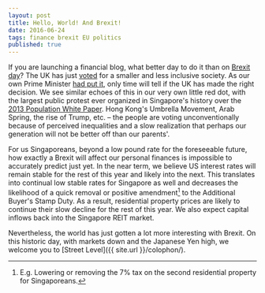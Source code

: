 ```yaml
---
layout: post
title: Hello, World! And Brexit!
date: 2016-06-24
tags: finance brexit EU politics
published: true
---
```

If you are launching a financial blog, what better day to do it than on [Brexit day](https://www.youtube.com/watch?v=nh0ac5HUpDU)? The UK has just [voted](http://www.bloomberg.com/graphics/2016-brexit-referendum/) for a smaller and less inclusive society. As our own Prime Minister [had put it](https://www.facebook.com/leehsienloong/posts/1142353405827364), only time will tell if the UK has made the right decision. We see similar echoes of this in our very own little red dot, with the largest public protest ever organized in Singapore's history over the [2013 Population White Paper](http://population.sg/whitepaper/). Hong Kong's Umbrella Movement, Arab Spring, the rise of Trump, etc. – the people are voting unconventionally because of perceived inequalities and a slow realization that perhaps our generation will not be better off than our parents'.

For us Singaporeans, beyond a low pound rate for the foreseeable future, how exactly a Brexit will affect our personal finances is impossible to accurately predict just yet. In the near term, we believe US interest rates will remain stable for the rest of this year and likely into the next. This translates into continual low stable rates for Singapore as well and decreases the likelihood of a quick removal or positive amendment[^n] to the Additional Buyer's Stamp Duty. As a result, residential property prices are likely to continue their slow decline for the rest of this year. We also expect capital inflows back into the Singapore REIT market.

Nevertheless, the world has just gotten a lot more interesting with Brexit. On this historic day, with markets down and the Japanese Yen high, we welcome you to [Street Level]({{ site.url }}/colophon/).

[^n]:E.g. Lowering or removing the 7% tax on the second residential property for Singaporeans.

